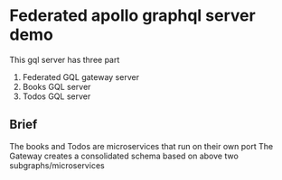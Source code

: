 # Federated apollo graphql server demo

This gql server has three part

1. Federated GQL gateway server
2. Books GQL server
3. Todos GQL server

## Brief

The books and Todos are microservices that run on their own port
The Gateway creates a consolidated schema based on above two subgraphs/microservices
